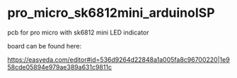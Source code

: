 # pro_micro_sk6812mini_arduinoISP
pcb for pro micro with sk6812 mini LED indicator 


board can be found here:

https://easyeda.com/editor#id=536d9264d22848a1a005fa8c96700220|1e958cde05894e979ae389a631c9811c



